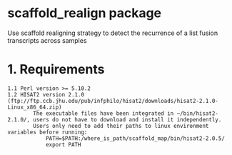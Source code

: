 # scaffold_realign package
Use scaffold realigning strategy to detect the recurrence of a list fusion transcripts across samples

# 1. Requirements
	1.1 Perl version >= 5.10.2
	1.2 HISAT2 version 2.1.0 (ftp://ftp.ccb.jhu.edu/pub/infphilo/hisat2/downloads/hisat2-2.1.0-Linux_x86_64.zip)
			The executable files have been integrated in ~/bin/hisat2-2.1.0/, users do not have to download and install it independently.
			Users only need to add their paths to linux environment variables before running: 
				PATH=$PATH:/where_is_path/scaffold_map/bin/hisat2-2.0.5/
				export PATH
